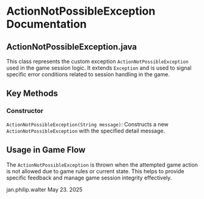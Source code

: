 # ActionNotPossibleException Documentation

## ActionNotPossibleException.java

This class represents the custom exception `ActionNotPossibleException` used in the game session logic. It extends `Exception` and is used to signal specific error conditions related to session handling in the game.

## Key Methods

### Constructor

`ActionNotPossibleException(String message)`: Constructs a new `ActionNotPossibleException` with the specified detail message.

## Usage in Game Flow

The `ActionNotPossibleException` is thrown when the attempted game action is not allowed due to game rules or current state. This helps to provide specific feedback and manage game session integrity effectively.

jan.philip.walter May 23. 2025
